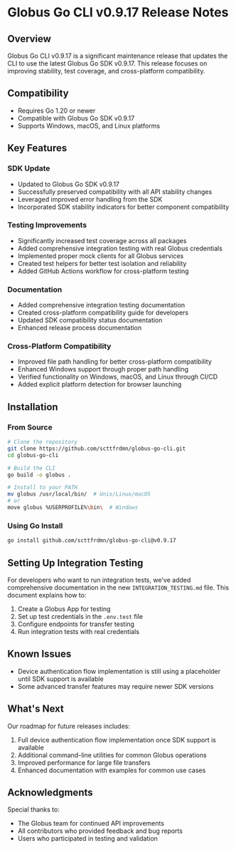 # Globus Go CLI v0.9.17 Release Notes

## Overview

Globus Go CLI v0.9.17 is a significant maintenance release that updates the CLI to use the latest Globus Go SDK v0.9.17. This release focuses on improving stability, test coverage, and cross-platform compatibility.

## Compatibility

- Requires Go 1.20 or newer
- Compatible with Globus Go SDK v0.9.17
- Supports Windows, macOS, and Linux platforms

## Key Features

### SDK Update

- Updated to Globus Go SDK v0.9.17
- Successfully preserved compatibility with all API stability changes
- Leveraged improved error handling from the SDK
- Incorporated SDK stability indicators for better component compatibility

### Testing Improvements

- Significantly increased test coverage across all packages
- Added comprehensive integration testing with real Globus credentials
- Implemented proper mock clients for all Globus services
- Created test helpers for better test isolation and reliability
- Added GitHub Actions workflow for cross-platform testing

### Documentation

- Added comprehensive integration testing documentation
- Created cross-platform compatibility guide for developers
- Updated SDK compatibility status documentation
- Enhanced release process documentation

### Cross-Platform Compatibility

- Improved file path handling for better cross-platform compatibility
- Enhanced Windows support through proper path handling
- Verified functionality on Windows, macOS, and Linux through CI/CD
- Added explicit platform detection for browser launching

## Installation

### From Source

```bash
# Clone the repository
git clone https://github.com/scttfrdmn/globus-go-cli.git
cd globus-go-cli

# Build the CLI
go build -o globus .

# Install to your PATH
mv globus /usr/local/bin/  # Unix/Linux/macOS
# or
move globus %USERPROFILE%\bin\  # Windows
```

### Using Go Install

```bash
go install github.com/scttfrdmn/globus-go-cli@v0.9.17
```

## Setting Up Integration Testing

For developers who want to run integration tests, we've added comprehensive documentation in the new `INTEGRATION_TESTING.md` file. This document explains how to:

1. Create a Globus App for testing
2. Set up test credentials in the `.env.test` file
3. Configure endpoints for transfer testing
4. Run integration tests with real credentials

## Known Issues

- Device authentication flow implementation is still using a placeholder until SDK support is available
- Some advanced transfer features may require newer SDK versions

## What's Next

Our roadmap for future releases includes:

1. Full device authentication flow implementation once SDK support is available
2. Additional command-line utilities for common Globus operations
3. Improved performance for large file transfers
4. Enhanced documentation with examples for common use cases

## Acknowledgments

Special thanks to:
- The Globus team for continued API improvements
- All contributors who provided feedback and bug reports
- Users who participated in testing and validation